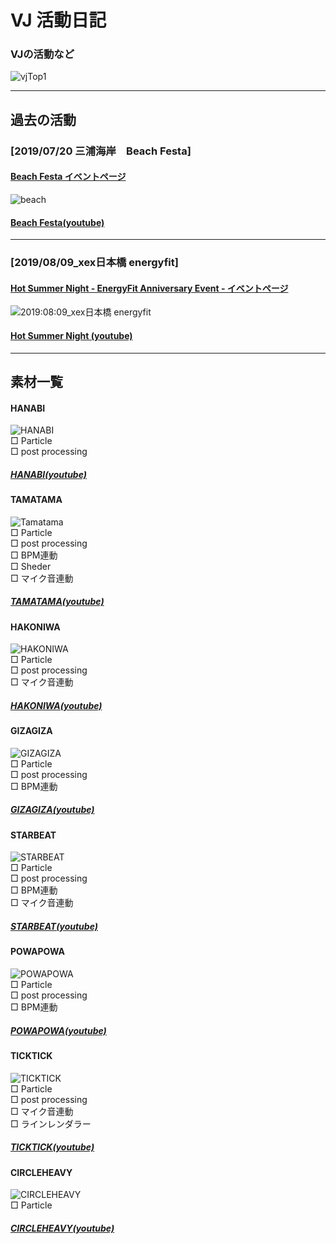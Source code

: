 # VJ 活動日記

### VJの活動など

![vjTop1](https://user-images.githubusercontent.com/43961147/64004855-17deb300-cb4a-11e9-92ae-3fda51196178.gif)

*** 
## 過去の活動

### [2019/07/20 三浦海岸　Beach Festa]
#### [Beach Festa イベントページ](https://www.facebook.com/events/784745598587503/)

![beach](https://user-images.githubusercontent.com/43961147/64005955-49f11480-cb4c-11e9-9fc9-9390bb26a3ac.gif)
#### [Beach Festa(youtube)](https://youtu.be/HeD6nGJItME)

***

### [2019/08/09_xex日本橋 energyfit]
#### [Hot Summer Night - EnergyFit Anniversary Event - イベントページ](https://www.facebook.com/events/2355217917890171/)

![2019:08:09_xex日本橋 energyfit](https://user-images.githubusercontent.com/43961147/64008286-c7b71f00-cb50-11e9-88d6-dfb0958c27e2.gif)

#### [Hot Summer Night (youtube)](https://www.youtube.com/watch?v=5WLDD9ZGeC4)

***

## 素材一覧

#### HANABI
![HANABI](https://user-images.githubusercontent.com/43961147/64009507-f0d8af00-cb52-11e9-8f0a-74697982f3d2.gif)  
□ Particle  
□ post processing   
##### [HANABI(youtube)](https://youtu.be/gzhm35RZdms)

#### TAMATAMA
![Tamatama](https://user-images.githubusercontent.com/43961147/64015026-904f6f00-cb5e-11e9-833a-e9fca662dd55.gif)  
□ Particle  
□ post processing  
□ BPM連動  
□ Sheder  
□ マイク音連動  
##### [TAMATAMA(youtube)](https://youtu.be/fOx9jCOwnes)

#### HAKONIWA
![HAKONIWA](https://user-images.githubusercontent.com/43961147/64016013-d4dc0a00-cb60-11e9-890e-7bf81cd74509.gif)  
□ Particle  
□ post processing  
□ マイク音連動 
##### [HAKONIWA(youtube)](https://youtu.be/m2CAChNuiNU)

#### GIZAGIZA
![GIZAGIZA](https://user-images.githubusercontent.com/43961147/64016288-84b17780-cb61-11e9-8b47-83b5bc1ea717.gif)   
□ Particle  
□ post processing  
□ BPM連動  
##### [GIZAGIZA(youtube)](https://youtu.be/A0VNXdd7vtk)

#### STARBEAT
![STARBEAT](https://user-images.githubusercontent.com/43961147/64016577-508a8680-cb62-11e9-98f1-e263b14d3f26.gif)  
□ Particle  
□ post processing  
□ BPM連動  
□ マイク音連動
##### [STARBEAT(youtube)](https://youtu.be/q1juyMbld90)

#### POWAPOWA
![POWAPOWA](https://user-images.githubusercontent.com/43961147/64016746-be36b280-cb62-11e9-9ce0-d9fa10d8cce9.gif)  
□ Particle  
□ post processing  
□ BPM連動  
##### [POWAPOWA(youtube)](https://www.youtube.com/watch?v=9REvvSQ6Cv0)

#### TICKTICK
![TICKTICK](https://user-images.githubusercontent.com/43961147/64017053-93009300-cb63-11e9-82bd-b96d829b8bbb.gif)  
□ Particle  
□ post processing  
□ マイク音連動  
□ ラインレンダラー  
##### [TICKTICK(youtube)](https://youtu.be/SARC8YOi1qo)

#### CIRCLEHEAVY
![CIRCLEHEAVY](https://user-images.githubusercontent.com/43961147/64017279-2e920380-cb64-11e9-8985-c0c67de4d870.gif)    
□ Particle       
##### [CIRCLEHEAVY(youtube)](https://youtu.be/dHpqbdx2r9M)
